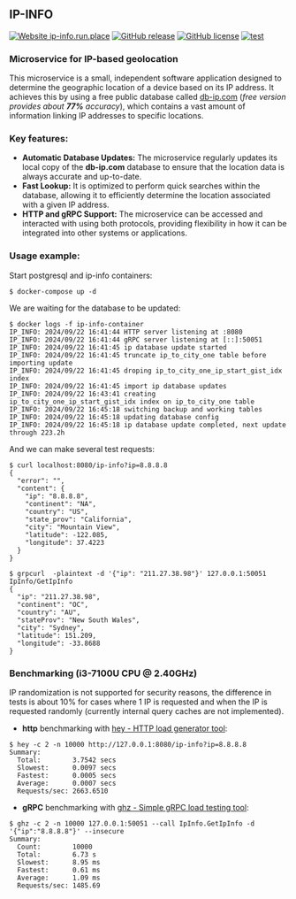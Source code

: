 ## IP-INFO
[![Website ip-info.run.place](https://img.shields.io/website-up-down-green-red/https/ip-info.run.place.svg)](https://ip-info.run.place)
[![GitHub release](https://img.shields.io/github/release/streamdp/ip-info.svg)](https://github.com/streamdp/ip-info/releases/)
[![GitHub license](https://img.shields.io/github/license/streamdp/ip-info.svg)](https://github.com/streamdp/ip-info/blob/master/LICENSE)
[![test](https://github.com/streamdp/ip-info/actions/workflows/test.yml/badge.svg)](https://github.com/streamdp/ip-info/actions/workflows/test.yml)
### Microservice for IP-based geolocation
This microservice is a small, independent software application designed to determine the geographic location of a device 
based on its IP address. It achieves this by using a free public database called [db-ip.com](https://db-ip.com)
(*free version provides about __77%__ accuracy*), which contains a vast amount
of information linking IP addresses to specific locations.
### Key features:
* **Automatic Database Updates:** The microservice regularly updates its local copy of the **db-ip.com** database to 
ensure that the location data is always accurate and up-to-date.
* **Fast Lookup:** It is optimized to perform quick searches within the database, allowing it to efficiently determine 
the location associated with a given IP address.
* **HTTP and gRPC Support:** The microservice can be accessed and interacted with using both protocols, providing 
flexibility in how it can be integrated into other systems or applications.
### Usage example:
Start postgresql and ip-info containers:
```shell
$ docker-compose up -d
```
We are waiting for the database to be updated:
```shell
$ docker logs -f ip-info-container 
IP_INFO: 2024/09/22 16:41:44 HTTP server listening at :8080
IP_INFO: 2024/09/22 16:41:44 gRPC server listening at [::]:50051
IP_INFO: 2024/09/22 16:41:45 ip database update started
IP_INFO: 2024/09/22 16:41:45 truncate ip_to_city_one table before importing update
IP_INFO: 2024/09/22 16:41:45 droping ip_to_city_one_ip_start_gist_idx index
IP_INFO: 2024/09/22 16:41:45 import ip database updates
IP_INFO: 2024/09/22 16:43:41 creating  ip_to_city_one_ip_start_gist_idx index on ip_to_city_one table
IP_INFO: 2024/09/22 16:45:18 switching backup and working tables
IP_INFO: 2024/09/22 16:45:18 updating database config
IP_INFO: 2024/09/22 16:45:18 ip database update completed, next update through 223.2h
```
And we can make several test requests:
```shell
$ curl localhost:8080/ip-info?ip=8.8.8.8
{
  "error": "",
  "content": {
    "ip": "8.8.8.8",
    "continent": "NA",
    "country": "US",
    "state_prov": "California",
    "city": "Mountain View",
    "latitude": -122.085,
    "longitude": 37.4223
  }
}
```
```shell
$ grpcurl  -plaintext -d '{"ip": "211.27.38.98"}' 127.0.0.1:50051 IpInfo/GetIpInfo
{
  "ip": "211.27.38.98",
  "continent": "OC",
  "country": "AU",
  "stateProv": "New South Wales",
  "city": "Sydney",
  "latitude": 151.209,
  "longitude": -33.8688
}
```
### Benchmarking (i3-7100U CPU @ 2.40GHz)
IP randomization is not supported for security reasons, the difference in tests is about 10% for cases where 1 IP is 
requested and when the IP is requested randomly (currently internal query caches are not implemented).
* **http** benchmarking with [hey - HTTP load generator tool](https://github.com/rakyll/hey):
```shell
$ hey -c 2 -n 10000 http://127.0.0.1:8080/ip-info?ip=8.8.8.8
Summary:
  Total:        3.7542 secs
  Slowest:      0.0097 secs
  Fastest:      0.0005 secs
  Average:      0.0007 secs
  Requests/sec: 2663.6510
```
* **gRPC** benchmarking with [ghz - Simple gRPC load testing tool](https://github.com/bojand/ghz):
```shell
$ ghz -c 2 -n 10000 127.0.0.1:50051 --call IpInfo.GetIpInfo -d '{"ip":"8.8.8.8"}' --insecure 
Summary:
  Count:        10000
  Total:        6.73 s
  Slowest:      8.95 ms
  Fastest:      0.61 ms
  Average:      1.09 ms
  Requests/sec: 1485.69
```
